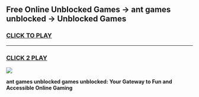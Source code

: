 
## Free Online Unblocked Games → ant games unblocked → Unblocked Games
<h3>
<a href="https://premium.freeplayer.one?title=ant_games_unblocked&ref=21F">CLICK TO PLAY</a></h3>
<hr>

<h3>
<a href="https://premium.freeplayer.one?title=ant_games_unblocked&ref=21F">CLICK 2 PLAY</a>
  
</h3>

<a href="https://premium.freeplayer.one?title=ant_games_unblocked&ref=21F/"><img src="https://clearcache.store/games.png"></a>


**ant games unblocked games unblocked: Your Gateway to Fun and Accessible Online Gaming**
